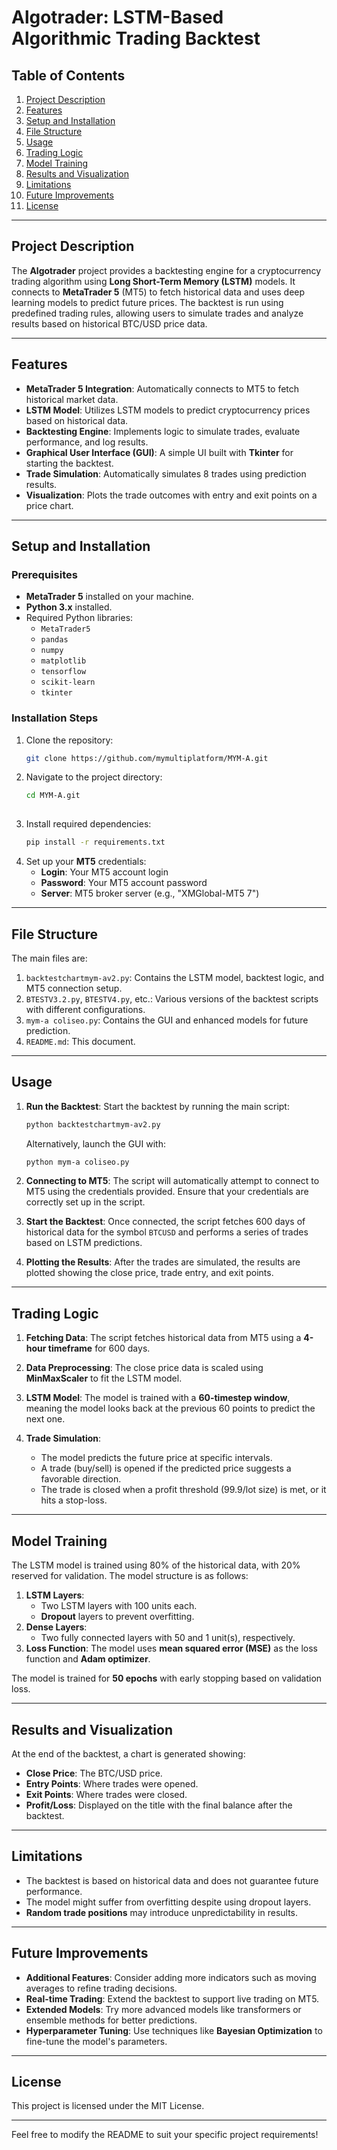# **Algotrader: LSTM-Based Algorithmic Trading Backtest**

## **Table of Contents**
1. [Project Description](#project-description)
2. [Features](#features)
3. [Setup and Installation](#setup-and-installation)
4. [File Structure](#file-structure)
5. [Usage](#usage)
6. [Trading Logic](#trading-logic)
7. [Model Training](#model-training)
8. [Results and Visualization](#results-and-visualization)
9. [Limitations](#limitations)
10. [Future Improvements](#future-improvements)
11. [License](#license)

---

## **Project Description**

The **Algotrader** project provides a backtesting engine for a cryptocurrency trading algorithm using **Long Short-Term Memory (LSTM)** models. It connects to **MetaTrader 5** (MT5) to fetch historical data and uses deep learning models to predict future prices. The backtest is run using predefined trading rules, allowing users to simulate trades and analyze results based on historical BTC/USD price data.

---

## **Features**

- **MetaTrader 5 Integration**: Automatically connects to MT5 to fetch historical market data.
- **LSTM Model**: Utilizes LSTM models to predict cryptocurrency prices based on historical data.
- **Backtesting Engine**: Implements logic to simulate trades, evaluate performance, and log results.
- **Graphical User Interface (GUI)**: A simple UI built with **Tkinter** for starting the backtest.
- **Trade Simulation**: Automatically simulates 8 trades using prediction results.
- **Visualization**: Plots the trade outcomes with entry and exit points on a price chart.

---

## **Setup and Installation**

### **Prerequisites**
- **MetaTrader 5** installed on your machine.
- **Python 3.x** installed.
- Required Python libraries:
  - `MetaTrader5`
  - `pandas`
  - `numpy`
  - `matplotlib`
  - `tensorflow`
  - `scikit-learn`
  - `tkinter`

### **Installation Steps**
1. Clone the repository:
   ```bash
   git clone https://github.com/mymultiplatform/MYM-A.git
   ```
2. Navigate to the project directory:
   ```bash
   cd MYM-A.git
  
   ```
3. Install required dependencies:
   ```bash
   pip install -r requirements.txt
   ```
4. Set up your **MT5** credentials:
   - **Login**: Your MT5 account login
   - **Password**: Your MT5 account password
   - **Server**: MT5 broker server (e.g., "XMGlobal-MT5 7")

---

## **File Structure**

The main files are:
1. `backtestchartmym-av2.py`: Contains the LSTM model, backtest logic, and MT5 connection setup.
2. `BTESTV3.2.py`, `BTESTV4.py`, etc.: Various versions of the backtest scripts with different configurations.
3. `mym-a coliseo.py`: Contains the GUI and enhanced models for future prediction.
4. `README.md`: This document.

---

## **Usage**

1. **Run the Backtest**:
   Start the backtest by running the main script:
   ```bash
   python backtestchartmym-av2.py
   ```
   Alternatively, launch the GUI with:
   ```bash
   python mym-a coliseo.py
   ```

2. **Connecting to MT5**:
   The script will automatically attempt to connect to MT5 using the credentials provided. Ensure that your credentials are correctly set up in the script.

3. **Start the Backtest**:
   Once connected, the script fetches 600 days of historical data for the symbol `BTCUSD` and performs a series of trades based on LSTM predictions.

4. **Plotting the Results**:
   After the trades are simulated, the results are plotted showing the close price, trade entry, and exit points.

---

## **Trading Logic**

1. **Fetching Data**:
   The script fetches historical data from MT5 using a **4-hour timeframe** for 600 days.

2. **Data Preprocessing**:
   The close price data is scaled using **MinMaxScaler** to fit the LSTM model.

3. **LSTM Model**:
   The model is trained with a **60-timestep window**, meaning the model looks back at the previous 60 points to predict the next one.

4. **Trade Simulation**:
   - The model predicts the future price at specific intervals.
   - A trade (buy/sell) is opened if the predicted price suggests a favorable direction.
   - The trade is closed when a profit threshold (99.9/lot size) is met, or it hits a stop-loss.

---

## **Model Training**

The LSTM model is trained using 80% of the historical data, with 20% reserved for validation. The model structure is as follows:

1. **LSTM Layers**:
   - Two LSTM layers with 100 units each.
   - **Dropout** layers to prevent overfitting.
2. **Dense Layers**:
   - Two fully connected layers with 50 and 1 unit(s), respectively.
3. **Loss Function**:
   The model uses **mean squared error (MSE)** as the loss function and **Adam optimizer**.

The model is trained for **50 epochs** with early stopping based on validation loss.

---

## **Results and Visualization**

At the end of the backtest, a chart is generated showing:
- **Close Price**: The BTC/USD price.
- **Entry Points**: Where trades were opened.
- **Exit Points**: Where trades were closed.
- **Profit/Loss**: Displayed on the title with the final balance after the backtest.

---

## **Limitations**

- The backtest is based on historical data and does not guarantee future performance.
- The model might suffer from overfitting despite using dropout layers.
- **Random trade positions** may introduce unpredictability in results.

---

## **Future Improvements**

- **Additional Features**: Consider adding more indicators such as moving averages to refine trading decisions.
- **Real-time Trading**: Extend the backtest to support live trading on MT5.
- **Extended Models**: Try more advanced models like transformers or ensemble methods for better predictions.
- **Hyperparameter Tuning**: Use techniques like **Bayesian Optimization** to fine-tune the model's parameters.

---

## **License**

This project is licensed under the MIT License.

---

Feel free to modify the README to suit your specific project requirements!
